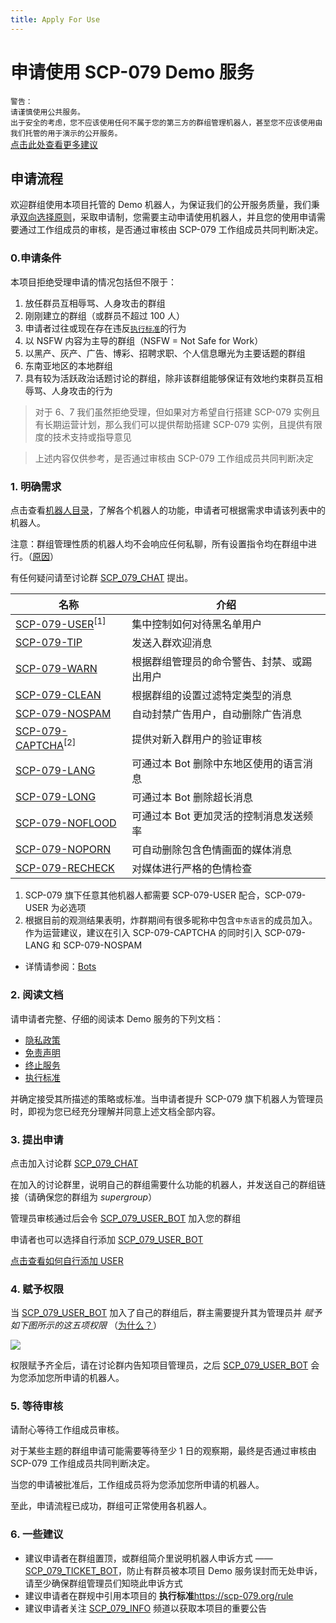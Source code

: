 ```yaml
---
title: Apply For Use
---
```


<link rel="stylesheet" href="/css/chinese.css">

# 申请使用 SCP-079 Demo 服务

`警告：`<br>
`请谨慎使用公共服务。`<br>
`出于安全的考虑，您不应该使用任何不属于您的第三方的群组管理机器人，甚至您不应该使用由我们托管的用于演示的公开服务。`<br>
[点击此处查看更多建议](/suggestions-zh/)

## 申请流程

欢迎群组使用本项目托管的 Demo 机器人，为保证我们的公开服务质量，我们秉承[双向选择原则](/principles-zh/#双向选择原则)，采取申请制，您需要主动申请使用机器人，并且您的使用申请需要通过工作组成员的审核，是否通过审核由 SCP-079 工作组成员共同判断决定。

### 0.申请条件

本项目拒绝受理申请的情况包括但不限于：

1. 放任群员互相辱骂、人身攻击的群组
2. 刚刚建立的群组（或群员不超过 100 人）
3. 申请者过往或现在存在违反[`执行标准`](/rule/)的行为
4. 以 NSFW 内容为主导的群组（NSFW = Not Safe for Work）
5. 以黑产、灰产、广告、博彩、招聘求职、个人信息曝光为主要话题的群组
6. 东南亚地区的本地群组
7. 具有较为活跃政治话题讨论的群组，除非该群组能够保证有效地约束群员互相辱骂、人身攻击的行为

> 对于 6、7 我们虽然拒绝受理，但如果对方希望自行搭建 SCP-079 实例且有长期运营计划，那么我们可以提供帮助搭建 SCP-079 实例，且提供有限度的技术支持或指导意见

> 上述内容仅供参考，是否通过审核由 SCP-079 工作组成员共同判断决定

### 1. 明确需求

点击查看[机器人目录](/bots/)，了解各个机器人的功能，申请者可根据需求申请该列表中的机器人。

注意：群组管理性质的机器人均不会响应任何私聊，所有设置指令均在群组中进行。（[原因](/principles-zh/#操作可查原则)）

有任何疑问请至讨论群 [SCP_079_CHAT](https://t.me/SCP_079_CHAT) 提出。

| 名称              | 介绍                                        |
| ----------------- | ------------------------------------------- |
| [SCP-079-USER](/USER/)<sup>[1]<sup/>  | 集中控制如何对待黑名单用户         |
| [SCP-079-TIP](/TIP/)       | 发送入群欢迎消息                            |
| [SCP-079-WARN](/WARN/)      | 根据群组管理员的命令警告、封禁、或踢出用户      |
| [SCP-079-CLEAN](/CLEAN/)     | 根据群组的设置过滤特定类型的消息            |
| [SCP-079-NOSPAM](/NOSPAM/)    | 自动封禁广告用户，自动删除广告消息          |
|[SCP-079-CAPTCHA](/CAPTCHA/)<sup>[2]<sup/> | 提供对新入群用户的验证审核   |
| [SCP-079-LANG](/LANG/)      | 可通过本 Bot 删除中东地区使用的语言消息     |
| [SCP-079-LONG](/LONG/)      | 可通过本 Bot 删除超长消息                   |
| [SCP-079-NOFLOOD](/NOFLOOD/)   | 可通过本 Bot 更加灵活的控制消息发送频率     |
| [SCP-079-NOPORN](/NOPORN/)    | 可自动删除包含色情画面的媒体消息            |
| [SCP-079-RECHECK](/RECHECK/)   | 对媒体进行严格的色情检查                    |

1.  SCP-079 旗下任意其他机器人都需要 SCP-079-USER 配合，SCP-079-USER 为必选项
2. 根据目前的观测结果表明，炸群期间有很多昵称中包含`中东语言`的成员加入。作为运营建议，建议在引入 SCP-079-CAPTCHA 的同时引入 SCP-079-LANG 和 SCP-079-NOSPAM
- 详情请参阅：[Bots](/bots/)

### 2. 阅读文档

请申请者完整、仔细的阅读本 Demo 服务的下列文档：

- [隐私政策](/PublicInformationAndPrivacyProtection/)
- [免责声明](/readme/##免责声明)
- [终止服务](/readme/##终止服务)
- [执行标准](/rule/) 

并确定接受其所描述的策略或标准。当申请者提升 SCP-079 旗下机器人为管理员时，即视为您已经充分理解并同意上述文档全部内容。

### 3. 提出申请

点击加入讨论群 [SCP_079_CHAT](https://t.me/SCP_079_CHAT)

在加入的讨论群里，说明自己的群组需要什么功能的机器人，并发送自己的群组链接（请确保您的群组为 *supergroup*）

管理员审核通过后会令 [SCP_079_USER_BOT](https://t.me/SCP_079_USER_BOT) 加入您的群组

申请者也可以选择自行添加 [SCP_079_USER_BOT](https://t.me/SCP_079_USER_BOT)

[点击查看如何自行添加 USER](https://telegra.ph/SCP-079-USER-JOIN-12-04)

### 4. 赋予权限

当 [SCP_079_USER_BOT](https://t.me/SCP_079_USER_BOT) 加入了自己的群组后，群主需要提升其为管理员并 *赋予如下图所示的这五项权限* （[为什么？](https://telegra.ph/SCP-079-USER-12-04#%E9%97%AE%E4%B8%8E%E7%AD%94)）

![](/images/user-permissions.png)

权限赋予齐全后，请在讨论群内告知项目管理员，之后 [SCP_079_USER_BOT](https://t.me/SCP_079_USER_BOT) 会为您添加您所申请的机器人。

### 5. 等待审核

请耐心等待工作组成员审核。

对于某些主题的群组申请可能需要等待至少 1 日的观察期，最终是否通过审核由 SCP-079 工作组成员共同判断决定。

当您的申请被批准后，工作组成员将为您添加您所申请的机器人。

至此，申请流程已成功，群组可正常使用各机器人。

### 6. 一些建议

- 建议申请者在群组置顶，或群组简介里说明机器人申诉方式 —— [SCP_079_TICKET_BOT](https://t.me/SCP_079_TICKET_BOT)，防止有群员被本项目 Demo 服务误封而无处申诉，请至少确保群组管理员们知晓此申诉方式
- 建议申请者在群规中引用本项目的 **执行标准**<https://scp-079.org/rule> 
- 建议申请者关注 [SCP_079_INFO](https://t.me/SCP_079_INFO) 频道以获取本项目的重要公告
